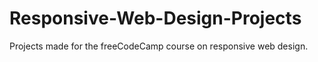 # Responsive-Web-Design-Projects
Projects made for the freeCodeCamp course on responsive web design.
